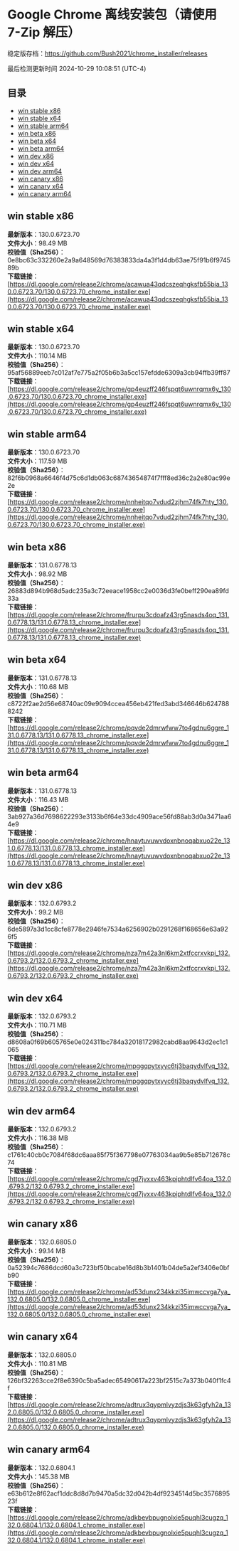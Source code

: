 # Google Chrome 离线安装包（请使用 7-Zip 解压）
稳定版存档：<https://github.com/Bush2021/chrome_installer/releases>

最后检测更新时间
2024-10-29 10:08:51 (UTC-4)

## 目录
* [win stable x86](https://github.com/Bush2021/chrome_installer?tab=readme-ov-file#win-stable-x86)
* [win stable x64](https://github.com/Bush2021/chrome_installer?tab=readme-ov-file#win-stable-x64)
* [win stable arm64](https://github.com/Bush2021/chrome_installer?tab=readme-ov-file#win-stable-arm64)
* [win beta x86](https://github.com/Bush2021/chrome_installer?tab=readme-ov-file#win-beta-x86)
* [win beta x64](https://github.com/Bush2021/chrome_installer?tab=readme-ov-file#win-beta-x64)
* [win beta arm64](https://github.com/Bush2021/chrome_installer?tab=readme-ov-file#win-beta-arm64)
* [win dev x86](https://github.com/Bush2021/chrome_installer?tab=readme-ov-file#win-dev-x86)
* [win dev x64](https://github.com/Bush2021/chrome_installer?tab=readme-ov-file#win-dev-x64)
* [win dev arm64](https://github.com/Bush2021/chrome_installer?tab=readme-ov-file#win-dev-arm64)
* [win canary x86](https://github.com/Bush2021/chrome_installer?tab=readme-ov-file#win-canary-x86)
* [win canary x64](https://github.com/Bush2021/chrome_installer?tab=readme-ov-file#win-canary-x64)
* [win canary arm64](https://github.com/Bush2021/chrome_installer?tab=readme-ov-file#win-canary-arm64)

## win stable x86
**最新版本**：130.0.6723.70  
**文件大小**：98.49 MB  
**校验值（Sha256）**：0e8bc63c332260e2a9a648569d76383833da4a3f1d4db63ae75f91b6f974589b  
**下载链接**：[https://dl.google.com/release2/chrome/acawua43qdcszeqhgksfb55bia_130.0.6723.70/130.0.6723.70_chrome_installer.exe](https://dl.google.com/release2/chrome/acawua43qdcszeqhgksfb55bia_130.0.6723.70/130.0.6723.70_chrome_installer.exe)  

## win stable x64
**最新版本**：130.0.6723.70  
**文件大小**：110.14 MB  
**校验值（Sha256）**：95af56889eeb7c012af7e775a2f05b6b3a5cc157efdde6309a3cb94ffb39ff87  
**下载链接**：[https://dl.google.com/release2/chrome/gp4euzff246fspqt6uwnrqmx6y_130.0.6723.70/130.0.6723.70_chrome_installer.exe](https://dl.google.com/release2/chrome/gp4euzff246fspqt6uwnrqmx6y_130.0.6723.70/130.0.6723.70_chrome_installer.exe)  

## win stable arm64
**最新版本**：130.0.6723.70  
**文件大小**：117.59 MB  
**校验值（Sha256）**：82f6b0968a6646f4d75c6d1db063c68743654874f7fff8ed36c2a2e80ac99e2e  
**下载链接**：[https://dl.google.com/release2/chrome/nnheitqo7vdud2zjhm74fk7hty_130.0.6723.70/130.0.6723.70_chrome_installer.exe](https://dl.google.com/release2/chrome/nnheitqo7vdud2zjhm74fk7hty_130.0.6723.70/130.0.6723.70_chrome_installer.exe)  

## win beta x86
**最新版本**：131.0.6778.13  
**文件大小**：98.92 MB  
**校验值（Sha256）**：26883d894b968d5adc235a3c72eeace1958cc2e0036d3fe0beff290ea89fd33a  
**下载链接**：[https://dl.google.com/release2/chrome/frurpu3cdoafz43rg5nasds4oq_131.0.6778.13/131.0.6778.13_chrome_installer.exe](https://dl.google.com/release2/chrome/frurpu3cdoafz43rg5nasds4oq_131.0.6778.13/131.0.6778.13_chrome_installer.exe)  

## win beta x64
**最新版本**：131.0.6778.13  
**文件大小**：110.68 MB  
**校验值（Sha256）**：c8722f2ae2d56e68740ac09e9094ccea456eb421fed3abd346646b6247888242  
**下载链接**：[https://dl.google.com/release2/chrome/pqvde2dmrwfww7to4gdnu6ggre_131.0.6778.13/131.0.6778.13_chrome_installer.exe](https://dl.google.com/release2/chrome/pqvde2dmrwfww7to4gdnu6ggre_131.0.6778.13/131.0.6778.13_chrome_installer.exe)  

## win beta arm64
**最新版本**：131.0.6778.13  
**文件大小**：116.43 MB  
**校验值（Sha256）**：3ab927a36d7698622293e3133b6f64e33dc4909ace56fd88ab3d0a3471aa64e9  
**下载链接**：[https://dl.google.com/release2/chrome/hnaytuvuwvdoxnbnoqabxuo22e_131.0.6778.13/131.0.6778.13_chrome_installer.exe](https://dl.google.com/release2/chrome/hnaytuvuwvdoxnbnoqabxuo22e_131.0.6778.13/131.0.6778.13_chrome_installer.exe)  

## win dev x86
**最新版本**：132.0.6793.2  
**文件大小**：99.2 MB  
**校验值（Sha256）**：6de5897a3d1cc8cfe8778e2946fe7534a6256902b0291268f168656e63a926f5  
**下载链接**：[https://dl.google.com/release2/chrome/nza7m42a3nl6km2xtfccrxvkpi_132.0.6793.2/132.0.6793.2_chrome_installer.exe](https://dl.google.com/release2/chrome/nza7m42a3nl6km2xtfccrxvkpi_132.0.6793.2/132.0.6793.2_chrome_installer.exe)  

## win dev x64
**最新版本**：132.0.6793.2  
**文件大小**：110.71 MB  
**校验值（Sha256）**：d8608a0f69b605765e0e024311bc784a32018172982cabd8aa9643d2ec1c1065  
**下载链接**：[https://dl.google.com/release2/chrome/mpggqpytxyyc6tj3baqydvlfvq_132.0.6793.2/132.0.6793.2_chrome_installer.exe](https://dl.google.com/release2/chrome/mpggqpytxyyc6tj3baqydvlfvq_132.0.6793.2/132.0.6793.2_chrome_installer.exe)  

## win dev arm64
**最新版本**：132.0.6793.2  
**文件大小**：116.38 MB  
**校验值（Sha256）**：c1761c40cb0c7084f68dc6aaa85f75f367798e07763034aa9b5e85b712678c74  
**下载链接**：[https://dl.google.com/release2/chrome/cgd7jvxxv463kpiphtdlfv64oa_132.0.6793.2/132.0.6793.2_chrome_installer.exe](https://dl.google.com/release2/chrome/cgd7jvxxv463kpiphtdlfv64oa_132.0.6793.2/132.0.6793.2_chrome_installer.exe)  

## win canary x86
**最新版本**：132.0.6805.0  
**文件大小**：99.14 MB  
**校验值（Sha256）**：0a52394c7686dcd60a3c723bf50bcabe16d8b3b1401b04de5a2ef3406e0bfb90  
**下载链接**：[https://dl.google.com/release2/chrome/ad53dunx234kkzi35imwccvga7ya_132.0.6805.0/132.0.6805.0_chrome_installer.exe](https://dl.google.com/release2/chrome/ad53dunx234kkzi35imwccvga7ya_132.0.6805.0/132.0.6805.0_chrome_installer.exe)  

## win canary x64
**最新版本**：132.0.6805.0  
**文件大小**：110.81 MB  
**校验值（Sha256）**：126bf32263cce2f8e6390c5ba5adec65490617a223bf2515c7a373b040f1fc4f  
**下载链接**：[https://dl.google.com/release2/chrome/adtrux3qypmlvyzdjs3k63gfyh2a_132.0.6805.0/132.0.6805.0_chrome_installer.exe](https://dl.google.com/release2/chrome/adtrux3qypmlvyzdjs3k63gfyh2a_132.0.6805.0/132.0.6805.0_chrome_installer.exe)  

## win canary arm64
**最新版本**：132.0.6804.1  
**文件大小**：145.38 MB  
**校验值（Sha256）**：e63b612e8f62acf1ddc8d8d7b9470a5dc32d042b4df9234514d5bc357689523f  
**下载链接**：[https://dl.google.com/release2/chrome/adkbevbpugnolxie5puqhl3cugzq_132.0.6804.1/132.0.6804.1_chrome_installer.exe](https://dl.google.com/release2/chrome/adkbevbpugnolxie5puqhl3cugzq_132.0.6804.1/132.0.6804.1_chrome_installer.exe)  

